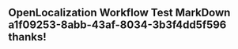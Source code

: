 <properties
ms.topic="hero-topic"
ms.test1="hero-topic"
ms.test2="test"/>


## OpenLocalization Workflow Test MarkDown a1f09253-8abb-43af-8034-3b3f4dd5f596 thanks!



<!--HONumber=Jul16_HO3-->


